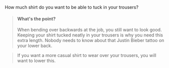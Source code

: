 
How much shirt do you want to be able to tuck in your trousers?

> #### What's the point?
>
>  When bending over backwards at the job, you still want to look good. 
> Keeping your shirt tucked neatly in your trousers is why you need this extra length. 
> Nobody needs to know about that Justin Bieber tattoo on your lower back.
  
> If you want a more casual shirt to wear over your trousers, you will want to lower this.
